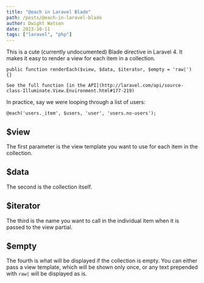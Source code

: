 ```yaml
---
title: "@each in Laravel Blade"
path: /posts/@each-in-laravel-blade
author: Dwight Watson
date: 2013-10-11
tags: ["laravel", "php"]
---
```


This is a cute (currently undocumented) Blade directive in Laravel 4. It makes it easy to render a view for each item in a collection.

    public function renderEach($view, $data, $iterator, $empty = 'raw|') {}

	See the full function [in the API](http://laravel.com/api/source-class-Illuminate.View.Environment.html#177-219)

In practice, say we were looping through a list of users:

    @each('users._item', $users, 'user', 'users.no-users');

## $view
The first parameter is the view template you want to use for each item in the collection.

## $data
The second is the collection itself.

## $iterator
The third is the name you want to call in the individual item when it is passed to the view partial.

## $empty
The fourth is what will be displayed if the collection is empty. You can either pass a view template, which will be shown only once, or any text prepended with `raw|` will be displayed as is.


